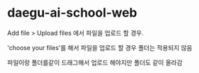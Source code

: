 # daegu-ai-school-web

Add file > Upload files 에서 파일을 업로드 할 경우.

'choose your files'를 해서 파일을 업로드 할 경우 폴더는 적용되지 않음

파일이랑 폴더를같이 드래그해서 업로드 해야지만 폴더도 같이 올라감
